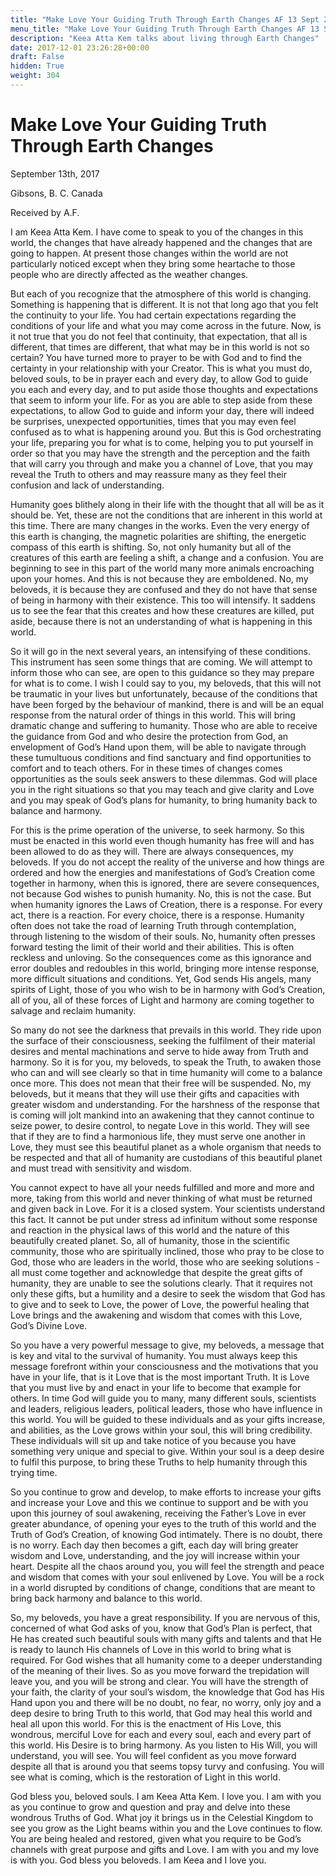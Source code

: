 ```yaml
---
title: "Make Love Your Guiding Truth Through Earth Changes AF 13 Sept 2017"
menu_title: "Make Love Your Guiding Truth Through Earth Changes AF 13 Sept 2017"
description: "Keea Atta Kem talks about living through Earth Changes"
date: 2017-12-01 23:26:28+00:00
draft: False
hidden: True
weight: 304
---
```

# Make Love Your Guiding Truth Through Earth Changes

September 13th, 2017

Gibsons, B. C. Canada

Received by A.F.


I am Keea Atta Kem. I have come to speak to you of the changes in this world, the changes that have already happened and the changes that are going to happen. At present those changes within the world are not particularly noticed except when they bring some heartache to those people who are directly affected as the weather changes. 

But each of you recognize that the atmosphere of this world is changing. Something is happening that is different. It is not that long ago that you felt the continuity to your life. You had certain expectations regarding the conditions of your life and what you may come across in the future. Now, is it not true that you do not feel that continuity, that expectation, that all is different, that times are different, that what may be in this world is not so certain? You have turned more to prayer to be with God and to find the certainty in your relationship with your Creator. This is what you must do, beloved souls, to be in prayer each and every day, to allow God to guide you each and every day, and to put aside those thoughts and expectations that seem to inform your life. For as you are able to step aside from these expectations, to allow God to guide and inform your day, there will indeed be surprises, unexpected opportunities, times that you may even feel confused as to what is happening around you. But this is God orchestrating your life, preparing you for what is to come, helping you to put yourself in order so that you may have the strength and the perception and the faith that will carry you through and make you a channel of Love, that you may reveal the Truth to others and may reassure many as they feel their confusion and lack of understanding.

Humanity goes blithely along in their life with the thought that all will be as it should be. Yet, these are not the conditions that are inherent in this world at this time. There are many changes in the works. Even the very energy of this earth is changing, the magnetic polarities are shifting, the energetic compass of this earth is shifting. So, not only humanity but all of the creatures of this earth are feeling a shift, a change and a confusion. You are beginning to see in this part of the world many more animals encroaching upon your homes. And this is not because they are emboldened. No, my beloveds, it is because they are confused and they do not have that sense of being in harmony with their existence. This too will intensify. It saddens us to see the fear that this creates and how these creatures are killed, put aside, because there is not an understanding of what is happening in this world.

So it will go in the next several years, an intensifying of these conditions. This instrument has seen some things that are coming. We will attempt to inform those who can see, are open to this guidance so they may prepare for what is to come. I wish I could say to you, my beloveds, that this will not be traumatic in your lives but unfortunately, because of the conditions that have been forged by the behaviour of mankind, there is and will be an equal response from the natural order of things in this world. This will bring dramatic change and suffering to humanity. Those who are able to receive the guidance from God and who desire the protection from God, an envelopment of God’s Hand upon them, will be able to navigate through these tumultuous conditions and find sanctuary and find opportunities to comfort and to teach others. For in these times of changes comes opportunities as the souls seek answers to these dilemmas. God will place you in the right situations so that you may teach and give clarity and Love and you may speak of God’s plans for humanity, to bring humanity back to balance and harmony. 

For this is the prime operation of the universe, to seek harmony. So this must be enacted in this world even though humanity has free will and has been allowed to do as they will. There are always consequences, my beloveds. If you do not accept the reality of the universe and how things are ordered and how the energies and manifestations of God’s Creation come together in harmony, when this is ignored, there are severe consequences, not because God wishes to punish humanity. No, this is not the case. But when humanity ignores the Laws of Creation, there is a response. For every act, there is a reaction. For every choice, there is a response. Humanity often does not take the road of learning Truth through contemplation, through listening to the wisdom of their souls. No, humanity often presses forward testing the limit of their world and their abilities. This is often reckless and unloving. So the consequences come as this ignorance and error doubles and redoubles in this world, bringing more intense response, more difficult situations and conditions. Yet, God sends His angels, many spirits of Light, those of you who wish to be in harmony with God’s Creation, all of you, all of these forces of Light and harmony are coming together to salvage and reclaim humanity.

So many do not see the darkness that prevails in this world. They ride upon the surface of their consciousness, seeking the fulfilment of their material desires and mental machinations and serve to hide away from Truth and harmony. So it is for you, my beloveds, to speak the Truth, to awaken those who can and will see clearly so that in time humanity will come to a balance once more. This does not mean that their free will be suspended. No, my beloveds, but it means that they will use their gifts and capacities with greater wisdom and understanding. For the harshness of the response that is coming will jolt mankind into an awakening that they cannot continue to seize power, to desire control, to negate Love in this world. They will see that if they are to find a harmonious life, they must serve one another in Love, they must see this beautiful planet as a whole organism that needs to be respected and that all of humanity are custodians of this beautiful planet and must tread with sensitivity and wisdom. 

You cannot expect to have all your needs fulfilled and more and more and more, taking from this world and never thinking of what must be returned and given back in Love. For it is a closed system. Your scientists understand this fact. It cannot be put under stress ad infinitum without some response and reaction in the physical laws of this world and the nature of this beautifully created planet. So, all of humanity, those in the scientific community, those who are spiritually inclined, those who pray to be close to God, those who are leaders in the world, those who are seeking solutions - all must come together and acknowledge that despite the great gifts of humanity, they are unable to see the solutions clearly. That it requires not only these gifts, but a humility and a desire to seek the wisdom that God has to give and to seek to Love, the power of Love, the powerful healing that Love brings and the awakening and wisdom that comes with this Love, God’s Divine Love. 

So you have a very powerful message to give, my beloveds, a message that is key and vital to the survival of humanity. You must always keep this message forefront within your consciousness and the motivations that you have in your life, that is it Love that is the most important Truth. It is Love that you must live by and enact in your life to become that example for others. In time God will guide you to many, many different souls, scientists and leaders, religious leaders, political leaders, those who have influence in this world. You will be guided to these individuals and as your gifts increase, and abilities, as the Love grows within your soul, this will bring credibility. These individuals will sit up and take notice of you because you have something very unique and special to give. Within your soul is a deep desire to fulfil this purpose, to bring these Truths to help humanity through this trying time.

So you continue to grow and develop, to make efforts to increase your gifts and increase your Love and this we continue to support and be with you upon this journey of soul awakening, receiving the Father’s Love in ever greater abundance, of opening your eyes to the truth of this world and the Truth of God’s Creation, of knowing God intimately. There is no doubt, there is no worry. Each day then becomes a gift, each day will bring greater wisdom and Love, understanding, and the joy will increase within your heart. Despite all the chaos around you, you will feel the strength and peace and wisdom that comes with your soul enlivened by Love. You will be a rock in a world disrupted by conditions of change, conditions that are meant to bring back harmony and balance to this world. 

So, my beloveds, you have a great responsibility. If you are nervous of this, concerned of what God asks of you, know that God’s Plan is perfect, that He has created such beautiful souls with many gifts and talents and that He is ready to launch His channels of Love in this world to bring what is required. For God wishes that all humanity come to a deeper understanding of the meaning of their lives. So as you move forward the trepidation will leave you, and you will be strong and clear. You will have the strength of your faith, the clarity of your soul’s wisdom, the knowledge that God has His Hand upon you and there will be no doubt, no fear, no worry, only joy and a deep desire to bring Truth to this world, that God may heal this world and heal all upon this world. For this is the enactment of His Love, this wondrous, merciful Love for each and every soul, each and every part of this world. His Desire is to bring harmony. As you listen to His Will, you will understand, you will see. You will feel confident as you move forward despite all that is around you that seems topsy turvy and confusing. You will see what is coming, which is the restoration of Light in this world. 

God bless you, beloved souls. I am Keea Atta Kem. I love you. I am with you as you continue to grow and question and pray and delve into these wondrous Truths of God. What joy it brings us in the Celestial Kingdom to see you grow as the Light beams within you and the Love continues to flow. You are being healed and restored, given what you require to be God’s channels with great purpose and gifts and Love. I am with you and my love is with you. God bless you beloveds. I am Keea and I love you.
